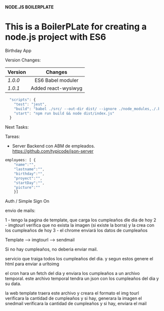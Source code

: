 **NODE.JS BOILERPLATE**

# This is a BoilerPLate for creating a node.js project with ES6

Birthday App

Version Changes:

 Version        | Changes 
 ------------- |:-------------:
 *1.0.0*      | ES6 Babel moduler 
 *1.0.1*      | Added react-wysiwyg


```javascript
  "scripts": {
    "test": "jest", 
    "build": "babel ./src/ --out-dir dist/ --ignore ./node_modules,./.babelrc,./package.json,./npm-debug.log --copy-files",
    "start": "npm run build && node dist/index.js"
  }
```

Next Tasks:

Tareas­­:

- Server Backend con ABM de empleados.  https://github.com/typicode/json-server
```javascript
employees: [ {
    "name":"",
    "lastname":"",
    "birthday":"",
    "proyect":"",
    "startDay":"",
    "picture":""
    }]
```

Auth / Simple Sign On

envio de mails:

1 - tengo la pagina de template, que carga los cumpleaños dle dia de hoy
2 - imgtourl verifica que no exista la imagen (si existe la borra) y la crea con los cumpleaños de hoy
3 - el chrome enviará los datos de cumpleaños 

Template --> imgtourl --> sendmail

Si no hay cumpleaños, no deberia enviar mail.

servicio que traiga todos los cumpleaños del dia. y segun estos genere el html para enviar a urltoimg

el cron hara un fetch del dia y enviara los cumpleaños a un archivo temporal.
este archivo temporal tendra un json con los cumpleaños del dia y su data.

la web template traera este archivo y creara el formato
el img tourl verificara la cantidad de cumpleaños y si hay, generara la imagen
el snedmail verificara la cantidad de cumpleaños y si hay, enviara el mail

